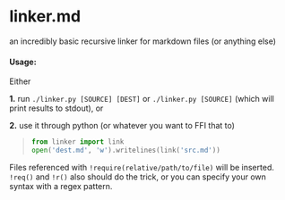 # linker.md

an incredibly basic recursive linker for markdown files (or anything else)


#### Usage:

Either

**1.** run `./linker.py [SOURCE] [DEST]` or `./linker.py [SOURCE]` (which will print results to stdout), or

**2.** use it through python (or whatever you want to FFI that to)
> ```python
> from linker import link
> open('dest.md', 'w').writelines(link('src.md')) 
> ```

Files referenced with `!require(relative/path/to/file)` will be inserted. `!req()` and `!r()` also should do the trick, or you can specify your own syntax with a regex pattern.
